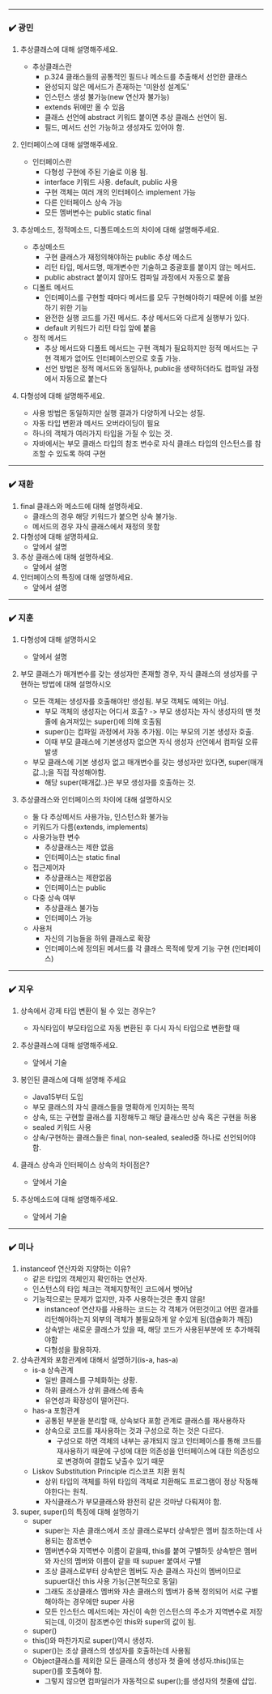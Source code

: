 
***
### ✔️ 광민

1. 추상클래스에 대해 설명해주세요.
   - 추상클래스란
     - p.324 클래스들의 공통적인 필드나 메소드를 추출해서 선언한 클래스
     - 완성되지 않은 메서드가 존재하는 '미완성 설계도'
     - 인스턴스 생성 불가능(new 연산자 불가능)
     - extends 뒤에만 올 수 있음
     - 클래스 선언에 abstract 키워드 붙이면 추상 클래스 선언이 됨.
     - 필드, 메서드 선언 가능하고 생성자도 있어야 함.
     
2. 인터페이스에 대해 설명해주세요.
   - 인터페이스란
     - 다형성 구현에 주된 기술로 이용 됨.
     - interface 키워드 사용. default, public 사용
     - 구현 객체는 여러 개의 인터페이스 implement 가능 
     - 다른 인터페이스 상속 가능 
     - 모든 멤버변수는 public static final

3. 추상메소드, 정적메소드, 디폴트메소드의 차이에 대해 설명해주세요.
   - 추상메소드
     - 구현 클래스가 재정의해야하는 public 추상 메소드
     - 리턴 타입, 메서드명, 매개변수만 기술하고 중괄호를 붙이지 않는 메서드.
     - public abstract 붙이지 않아도 컴파일 과정에서 자동으로 붙음
   - 디폴트 메서드
     - 인터페이스를 구현할 때마다 메서드를 모두 구현해야하기 때문에
        이를 보완하기 위한 기능
     - 완전한 실행 코드를 가진 메서드. 추상 메서드와 다르게 실행부가 있다.
     - default 키워드가 리턴 타입 앞에 붙음
   - 정적 메서드
     - 추상 메서드와 디폴트 메서드는 구현 객체가 필요하지만 정적 메서드는
        구현 객체가 없어도 인터페이스만으로 호출 가능.
     - 선언 방법은 정적 메서드와 동일하나, public을 생략하더라도 컴파일 과정에서 자동으로 붙는다
     

4. 다형성에 대해 설명해주세요.
   - 사용 방법은 동일하지만 실행 결과가 다양하게 나오는 성질. 
   - 자동 타입 변환과 메서드 오버라이딩이 필요
   - 하나의 객체가 여러가지 타입을 가질 수 있는 것.
   - 자바에서는 부모 클래스 타입의 참조 변수로 자식 클래스 타입의 인스턴스를 참조할 수 있도록 하여 구현
***
### ✔️ 재환

1. final 클래스와 메소드에 대해 설명하세요.
   - 클래스의 경우 해당 키워드가 붙으면 상속 불가능.
   - 메서드의 경우 자식 클래스에서 재정의 못함
2. 다형성에 대해 설명하세요.
   - 앞에서 설명
3. 추상 클래스에 대해 설명하세요.
   - 앞에서 설명 
4. 인터페이스의 특징에 대해 설명하세요.
   - 앞에서 설명 

***
### ✔️ 지훈
1. 다형성에 대해 설명하시오
   - 앞에서 설명
 
2. 부모 클래스가 매개변수를 갖는 생성자만 존재할 경우, 자식 클래스의 생성자를 구현하는 방법에 대해 설명하시오
   - 모든 객체는 생성자를 호출해야만 생성됨. 부모 객체도 예외는 아님.
     - 부모 객체의 생성자는 어디서 호출? -> 부모 생성자는 자식 생성자의 맨 첫 줄에 숨겨져있는 super()에 의해 호출됨
     - super()는 컴파일 과정에서 자동 추가됨. 이는 부모의 기본 생성자 호출.
     - 이때 부모 클래스에 기본생성자 없으면 자식 생성자 선언에서 컴파일 오류 발생
   - 부모 클래스에 기본 생성자 없고 매개변수를 갖는 생성자만 있다면, super(매개값..);을 직접 작성해야함.
     - 해당 super(매개값..)은 부모 생성자를 호출하는 것.

3. 추상클래스와 인터페이스의 차이에 대해 설명하시오
   - 둘 다 추상메서드 사용가능, 인스턴스화 불가능 
   - 키워드가 다름(extends, implements)
   - 사용가능한 변수
     - 추상클래스는 제한 없음
     - 인터페이스는 static final
   - 접근제어자
     - 추상클래스는 제한없음
     - 인터페이스는 public
   - 다중 상속 여부
     - 추상클래스 불가능
     - 인터페이스 가능
   - 사용처
     - 자신의 기능들을 하위 클래스로 확장 
     - 인터페이스에 정의된 메서드를 각 클래스 목적에 맞게 기능 구현 (인터페이스)

***
### ✔️ 지우
1. 상속에서 강제 타입 변환이 될 수 있는 경우는?
   - 자식타입이 부모타입으로 자동 변환된 후 다시 자식 타입으로 변환할 때

2. 추상클래스에 대해 설명해주세요.
   - 앞에서 기술

3. 봉인된 클래스에 대해 설명해 주세요
   - Java15부터 도입
   - 부모 클래스의 자식 클래스들을 명확하게 인지하는 목적 
   - 상속, 또는 구현할 클래스를 지정해두고 해당 클래스만 상속 혹은 구현을 허용 
   - sealed 키워드 사용
   - 상속/구현하는 클래스들은 final, non-sealed, sealed중 하나로 선언되어야 함.


4. 클래스 상속과 인터페이스 상속의 차이점은?
    - 앞에서 기술

5. 추상메소드에 대해 설명해주세요.
   - 앞에서 기술
***
### ✔️ 미나

1. instanceof 연산자와 지양하는 이유?
   - 같은 타입의 객체인지 확인하는 연산자.
   - 인스턴스의 타입 체크는 객체지향적인 코드에서 벗어남
   - 기능적으로는 문제가 없지만, 자주 사용하는것은 좋지 않음!
     - instanceof 연산자를 사용하는 코드는
      각 객체가 어떤것이고 어떤 결과를 리턴해야하는지 외부의 객체가 불필요하게 알 수있게 됨(캡슐화가 깨짐)
     - 상속받는 새로운 클래스가 있을 때, 해당 코드가 사용된부분에 또 추가해줘야함 
     - 다형성을 활용하자. 
2. 상속관계와 포함관계에 대해서 설명하기(is-a, has-a)
   - is-a 상속관계
     - 일반 클래스를 구체화하는 상황.
     - 하위 클래스가 상위 클래스에 종속
     - 유연성과 확장성이 떨어진다.
   - has-a 포함관계
     - 공통된 부분을 분리할 때, 상속보다 포함 관계로 클래스를 재사용하자
     - 상속으로 코드를 재사용하는 것과 구성으로 하는 것은 다르다. 
       - 구성으로 하면 객체의 내부는 공개되지 않고 인터페이스를 통해 코드를 재사용하기 때문에 구성에 대한 의존성을 인터페이스에 대한 의존성으로 변경하여 결합도 낮출수 있기 때문
   - Liskov Substitution Principle 리스코프 치환 원칙
     - 상위 타입의 객체를 하위 타입의 객체로 치환해도 프로그램이 정상 작동해야한다는 원칙.
     - 자식클래스가 부모클래스와 완전히 같은 것마냥 다뤄져야 함.
3. super, super()의 특징에 대해 설명하기
    - super
      - super는 자손 클래스에서 조상 클래스로부터 상속받은 멤버 참조하는데 사용되는 참조변수
      - 멤버변수와 지역변수 이름이 같을때, this를 붙여 구별하듯 상속받은 멤버와 자신의 멤버와 이름이 같을 때 supuer 붙여서 구별
      - 조상 클래스로부터 상속받은 멤버도 자손 클래스 자신의 멤버이므로 supuer대신 this 사용 가능(근본적으로 동일)
      - 그래도 조상클래스 멤버와 자손 클래스의 멤버가 중복 정의되어 서로 구별해야하는 경우에만 super 사용
      - 모든 인스턴스 메서드에는 자신이 속한 인스턴스의 주소가 지역변수로 저장되는데, 이것이 참조변수인 this와 super의 값이 됨.
    - super()
    - this()와 마찬가지로 super()역시 생성자.
    - super()는 조상 클래스의 생성자를 호출하는데 사용됨
    - Object클래스를 제외한 모든 클래스의 생성자 첫 줄에 생성자.this()또는 super()를 호출해야 함.
        - 그렇지 않으면 컴파일러가 자동적으로 super();를 생성자의 첫줄에 삽입.
    